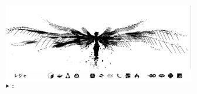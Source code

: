 <img src="./banner.png">
<details><summary> :: </summary>
<!--START_SECTION:waka-->

```
From: 09 August 2024 - To: 28 October 2025

Total Time: 2,058 hrs 53 mins

PHP                        548 hrs 12 mins //////-------------------   24.79 %
Python                     426 hrs 14 mins /////--------------------   19.28 %
Markdown                   225 hrs 25 mins ///----------------------   10.19 %
Other                      152 hrs 20 mins //-----------------------   06.89 %
```

<!--END_SECTION:waka-->
</details>
